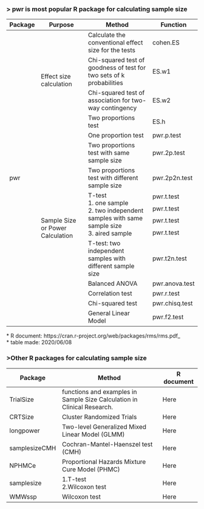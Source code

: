 ### > pwr is most popular R package for calculating sample size
<table>
    <thead>
        <tr>
            <th align='center'>Package</th>
            <th align='center'>Purpose</th>
            <th align='center'>Method</th>
            <th align='center'>Function</th>
        </tr>
    </thead>
    <tbody>
        <tr>
            <td rowspan=16>pwr</td>
            <td rowspan=4>Effect size calculation</td>
            <td>Calculate the conventional effect size for the tests</td>
            <td>cohen.ES</td>
        </tr>
        <tr>
            <td>Chi-squared test of goodness of test for two sets of k probabilities</td>
            <td>ES.w1</td>
        </tr>
        <tr>
            <td>Chi-squared test of association for two-way contingency</td>
            <td>ES.w2</td>
        </tr>
        <tr>
            <td>Two proportions test</td>
            <td>ES.h</td>
        </tr>
        <tr>
            <td rowspan=12>Sample Size or Power Calculation</td>
            <td>One proportion test</td>
            <td>pwr.p.test</td>
        </tr>
        <tr>
            <td>Two proportions test with same sample size</td>
            <td>pwr.2p.test</td>
        </tr>
        <tr>
            <td>Two proportions test with different sample size</td>
            <td>pwr.2p2n.test</td>
        </tr>
        <tr>
            <td rowspan=4><span>T-test</span> <br/>
            <span>1. one sample</span> <br/>
            <span>2. two independent samples with same sample size</span> <br/>
            <span>3. aired sample</span></td>
            <td>pwr.t.test</td>
        </tr>
        <tr><td>pwr.t.test</td></tr>
        <tr><td>pwr.t.test</td></tr>
        <tr><td>pwr.t.test</td></tr>
        <tr>
            <td>T-test: two independent samples with different sample size</td>
            <td>pwr.t2n.test</td>
        </tr>
        <tr>
            <td>Balanced ANOVA</td>
            <td>pwr.anova.test</td>
        </tr>
        <tr>
            <td>Correlation test </td>
            <td>pwr.r.test</td>
        </tr>
        <tr>
            <td>Chi-squared test</td>
            <td>pwr.chisq.test</td>
        </tr>
        <tr>
            <td>General Linear Model </td>
            <td>pwr.f2.test</td>
        </tr>
    </tbody>
</table>
* R document: https://cran.r-project.org/web/packages/rms/rms.pdf_
<br/>
* table made: 2020/06/08

<h/>

### >Other R packages for calculating sample size 
<table>
    <thead>
        <tr>
            <th align='center'>Package</th>
            <th align='center'>Method</th>
            <th align='center'>R document</th>
        </tr>
    </thead>
    <tbody>
        <tr>
            <td>TrialSize</td>
            <td>functions and examples in Sample Size Calculation in Clinical Research.</td>
            <td href='https://cran.csiro.au/web/packages/TrialSize/TrialSize.pdf'>Here</td>
        </tr> 
        <tr>
            <td>CRTSize</td>
            <td>Cluster Randomized Trials</td>
            <td href='https://pdfs.semanticscholar.org/eee2/ccd3c522b74898ebb2d5dabaffbe56fd40f3.pdf'>Here</td>
        </tr> 
        <tr>
            <td>longpower</td>
            <td>Two-level Generalized Mixed Linear Model (GLMM)</td>
            <td href='https://cran.r-project.org/web/packages/longpower/longpower.pdf'>Here</td>
        </tr> 
        <tr>
            <td>samplesizeCMH</td>
            <td>Cochran-Mantel-Haenszel test (CMH)</td>
            <td href='https://cran.r-project.org/web/packages/samplesizeCMH/samplesizeCMH.pdf'>Here</td>
        </tr> 
        <tr>
            <td>NPHMCe</td>
            <td>Proportional Hazards Mixture Cure Model (PHMC) </td>
            <td href='https://cran.r-project.org/web/packages/NPHMC/NPHMC.pdf'>Here</td>
        </tr> 
        <tr>
            <td>samplesize</td>
            <td><span>1.T-test</span> <br/>
                <span>2.Wilcoxon test</span> <br/></td>
            <td href='https://cran.r-project.org/web/packages/samplesize/samplesize.pdf'>Here</td>
        </tr> 
        <tr>
            <td>WMWssp</td>
            <td>Wilcoxon test</td>
            <td href='https://cran.r-project.org/web/packages/WMWssp/WMWssp.pdf'>Here</td>
        </tr> 
    </tbody>
</table>
